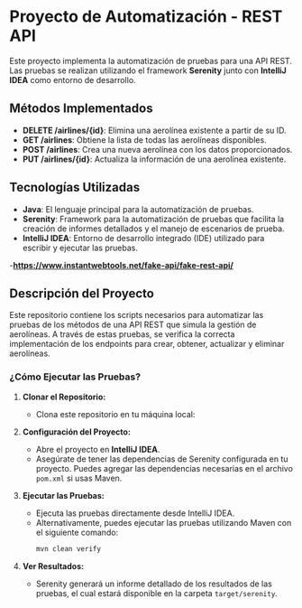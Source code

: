 # Proyecto de Automatización - REST API

Este proyecto implementa la automatización de pruebas para una API REST. Las pruebas se realizan utilizando el framework **Serenity** junto con **IntelliJ IDEA** como entorno de desarrollo.


## Métodos Implementados

- **DELETE /airlines/{id}**: Elimina una aerolínea existente a partir de su ID.
- **GET /airlines**: Obtiene la lista de todas las aerolíneas disponibles.
- **POST /airlines**: Crea una nueva aerolínea con los datos proporcionados.
- **PUT /airlines/{id}**: Actualiza la información de una aerolínea existente.

## Tecnologías Utilizadas

- **Java**: El lenguaje principal para la automatización de pruebas.
- **Serenity**: Framework para la automatización de pruebas que facilita la creación de informes detallados y el manejo de escenarios de prueba.
- **IntelliJ IDEA**: Entorno de desarrollo integrado (IDE) utilizado para escribir y ejecutar las pruebas.
  
-**https://www.instantwebtools.net/fake-api/fake-rest-api/**

## Descripción del Proyecto

Este repositorio contiene los scripts necesarios para automatizar las pruebas de los métodos de una API REST que simula la gestión de aerolíneas. A través de estas pruebas, se verifica la correcta implementación de los endpoints para crear, obtener, actualizar y eliminar aerolíneas.

### ¿Cómo Ejecutar las Pruebas?

1. **Clonar el Repositorio:**
   - Clona este repositorio en tu máquina local:
    

2. **Configuración del Proyecto:**
   - Abre el proyecto en **IntelliJ IDEA**.
   - Asegúrate de tener las dependencias de Serenity configurada en tu proyecto. Puedes agregar las dependencias necesarias en el archivo `pom.xml` si usas Maven.

3. **Ejecutar las Pruebas:**
   - Ejecuta las pruebas directamente desde IntelliJ IDEA.
   - Alternativamente, puedes ejecutar las pruebas utilizando Maven con el siguiente comando:
     ```bash
     mvn clean verify
     ```

4. **Ver Resultados:**
   - Serenity generará un informe detallado de los resultados de las pruebas, el cual estará disponible en la carpeta `target/serenity`.



